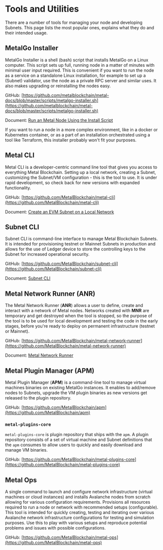 # Tools and Utilities

There are a number of tools for managing your node and developing Subnets. This
page lists the most popular ones, explains what they do and their intended usage.

## MetalGo Installer

MetalGo Installer is a shell (bash) script that installs MetalGo on a
Linux computer. This script sets up full, running node in a matter of minutes
with minimal user input required. This is convenient if you want to run the node
as a service on a standalone Linux installation, for example to set up a
(Subnet) validator, use the node as a private RPC server and similar uses. It
also makes upgrading or reinstalling the nodes easy.

GitHub: [https://github.com/metalblockchain/metal-docs/blob/master/scripts/metalgo-installer.sh](https://github.com/metalblockchain/metal-docs/blob/master/scripts/metalgo-installer.sh)

Document: [Run an Metal Node Using the Install Script](../nodes/build/set-up-node-with-installer.md)

If you want to run a node in a more complex environment, like in a docker or
Kubernetes container, or as a part of an installation orchestrated using a tool
like Terraform, this installer probably won't fit your purposes.

## Metal CLI

Metal CLI is a developer-centric command line tool that gives you access to
everything Metal Blockchain. Setting up a local network, creating a Subnet, customizing
the Subnet/VM configuration - this is the tool to use. It is under rapid
development, so check back for new versions with expanded functionality.

GitHub: [https://github.com/MetalBlockchain/metal-cli](https://github.com/MetalBlockchain/metal-cli)

Document: [Create an EVM Subnet on a Local Network](../subnets/create-a-local-subnet.md)

## Subnet CLI

Subnet CLI is command-line interface to manage Metal Blockchain Subnets. It is intended
for provisioning testnet or Mainnet Subnets in production and allows for the use
of Ledger device to store the controlling keys to the Subnet for increased
operational security.

GitHub: [https://github.com/MetalBlockchain/subnet-cli](https://github.com/MetalBlockchain/subnet-cli)

Document: [Subnet CLI](../subnets/subnet-cli.md)

## Metal Network Runner (ANR)

The Metal Network Runner (**ANR**) allows a user to define, create and
interact with a network of Metal nodes. Networks created with **MNR** are
temporary and get destroyed when the tool is stopped, so the purpose of the tool
is to be used for local development and testing the code in the early stages,
before you're ready to deploy on permanent infrastructure (testnet or Mainnet).

GitHub: [https://github.com/MetalBlockchain/metal-network-runner](https://github.com/MetalBlockchain/metal-network-runner)

Document: [Metal Network Runner](../subnets/tools/network-runner.md)

## Metal Plugin Manager (APM)

Metal Plugin Manager (**APM**) is a command-line tool to manage virtual
machines binaries on existing MetalGo instances. It enables to add/remove
nodes to Subnets, upgrade the VM plugin binaries as new versions get released to
the plugin repository.

GitHub: [https://github.com/MetalBlockchain/apm](https://github.com/MetalBlockchain/apm)

### `metal-plugins-core`

`metal-plugins-core` is plugin repository that ships with the `apm`. A
plugin repository consists of a set of virtual machine and Subnet definitions
that the `apm` consumes to allow users to quickly and easily download and manage
VM binaries.

GitHub: [https://github.com/MetalBlockchain/metal-plugins-core](https://github.com/MetalBlockchain/metal-plugins-core)

## Metal Ops

A single command to launch and configure network infrastructure (virtual
machines or cloud instances) and installs Avalanche nodes from scratch allowing
for various configuration requirements. Provisions all resources required to run
a node or network with recommended setups (configurable). This tool is intended
for quickly creating, testing and iterating over various Avalanche network
infrastructure configurations for testing and simulation purposes. Use this to
play with various setups and reproduce potential problems and issues with
possible configurations.

GitHub: [https://github.com/MetalBlockchain/metal-ops](https://github.com/MetalBlockchain/metal-ops)
